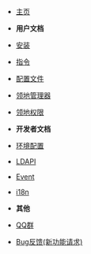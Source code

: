 - [主页](./README.md)
- **用户文档**
- [安装](md/Install.md)
- [指令](md/CommandList.md)
- [配置文件](md/Config.md)
- [领地管理器](md/LandManager.md)
- [领地权限](md/LandPermission.md)

- **开发者文档**
- [环境配置](dev/RequireSDK.md)
- [LDAPI](dev/LDAPI.md)
- [Event](dev/Event.md)
- [i18n](dev/I18n.md)

- **其他**
- [QQ群](https://qm.qq.com/q/v2faa5B2xk)
- [Bug反馈(新功能请求)](https://github.com/engsr6982/pland/issues)
